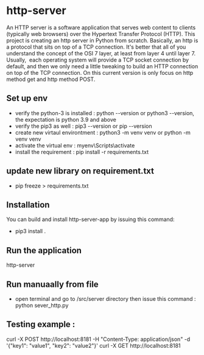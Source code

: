 

# http-server

An HTTP server is a software application that serves web content to clients (typically web browsers) over the Hypertext Transfer Protocol (HTTP).
This project is creating an http server in Python from scratch. Basically, an http is a protocol that sits on top of a TCP connection.
It's better that all of you understand the concept of the OSI 7 layer, at least from layer 4 until layer 7. Usually,  each operating system will provide a TCP socket connection by default, and then we only need a little tweaking to build an HTTP connection on top of the TCP connection.
On this current version is only focus on http method get and http method POST.

## Set up env

- verify the python-3 is installed : python --version or python3 --version,  the expectation is python 3.9 and above
- verify the pip3 as well : pip3 --version or pip --version
- create new virtaul environtment : python3 -m venv venv  or python -m venv venv
- activate the virtual env : myenv\Scripts\activate
- install the requirement : pip install -r requirements.txt

## update new library on requirement.txt
- pip freeze > requirements.txt

## Installation

You can build and install http-server-app by issuing this command: 
- pip3 install .

## Run the application
http-server

## Run manuaally from file
- open terminal and go to /src/server directory then issue this command : python sever_http.py

## Testing example :
curl -X POST http://localhost:8181      -H "Content-Type: application/json"      -d '{"key1": "value1", "key2": "value2"}'
curl -X GET http://localhost:8181